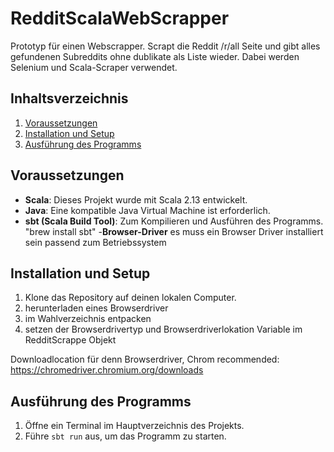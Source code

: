 # RedditScalaWebScrapper

Prototyp für einen Webscrapper.
Scrapt die Reddit /r/all Seite und
gibt alles gefundenen Subreddits ohne dublikate als Liste wieder.
Dabei werden Selenium und Scala-Scraper verwendet.



## Inhaltsverzeichnis

1. [Voraussetzungen](#voraussetzungen)
2. [Installation und Setup](#installation-und-setup)
3. [Ausführung des Programms](#ausführung-des-programms)


## Voraussetzungen

- **Scala**: Dieses Projekt wurde mit Scala 2.13 entwickelt.
- **Java**: Eine kompatible Java Virtual Machine ist erforderlich.
- **sbt (Scala Build Tool)**: Zum Kompilieren und Ausführen des Programms.
  "brew install sbt"
-**Browser-Driver** es muss ein Browser Driver installiert sein passend zum Betriebssystem


## Installation und Setup

1. Klone das Repository auf deinen lokalen Computer.
2. herunterladen eines Browserdriver
3. im Wahlverzeichnis entpacken
4. setzen der Browserdrivertyp und Browserdriverlokation Variable im RedditScrappe Objekt

Downloadlocation für denn Browserdriver,
Chrom recommended:
https://chromedriver.chromium.org/downloads


## Ausführung des Programms

1. Öffne ein Terminal im Hauptverzeichnis des Projekts.
2. Führe `sbt run` aus, um das Programm zu starten.
